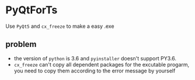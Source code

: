 # PyQtForTs
Use `PyQt5` and `cx_freeze` to make a easy .exe
## problem
- the version of `python` is 3.6 and `pyinstaller` doesn't support PY3.6.
- `cx_freeze` can't copy all dependent packages for the excutable progarm, you need to copy them according to the error message by yourself
